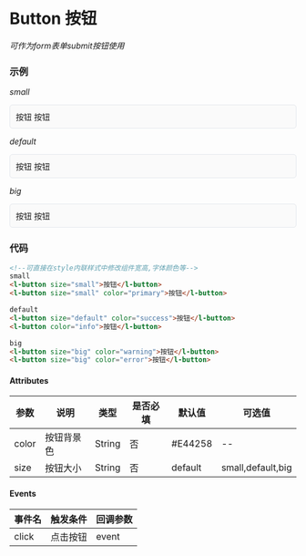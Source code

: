 # Button 按钮

*可作为form表单submit按钮使用*

### 示例

*small*
<div style="border:1px solid #e4e7ed;border-radius:5px;padding:10px;background-color:#FAFAFA;">
    <l-button size="small">按钮</l-button>
    <l-button size="small" color="primary">按钮</l-button>
</div>

*default*
<div style="border:1px solid #e4e7ed;border-radius:5px;padding:10px;background-color:#FAFAFA;">
    <l-button size="default" color="success">按钮</l-button>
    <l-button color="info">按钮</l-button>
</div>

*big*
<div style="border:1px solid #e4e7ed;border-radius:5px;padding:10px;background-color:#FAFAFA;">
    <l-button size="big" color="warning">按钮</l-button>
    <l-button size="big" color="error">按钮</l-button>
</div>

### 代码
```html
<!--可直接在style内联样式中修改组件宽高,字体颜色等-->
small
<l-button size="small">按钮</l-button>
<l-button size="small" color="primary">按钮</l-button>

default
<l-button size="default" color="success">按钮</l-button>
<l-button color="info">按钮</l-button>

big
<l-button size="big" color="warning">按钮</l-button>
<l-button size="big" color="error">按钮</l-button>
```

#### Attributes
| 参数 | 说明 | 类型 | 是否必填 | 默认值 | 可选值 |
| ---  | --- | ---  | ---      | ---   | ---   |
| color | 按钮背景色 | String | 否 | #E44258 | -- |
| size | 按钮大小 | String | 否 | default | small,default,big |

#### Events
| 事件名 | 触发条件 | 回调参数 |
|  ---  | ---  | ---  | 
| click | 点击按钮 | event |

